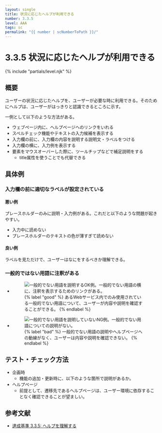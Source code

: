 ```yaml
---
layout: single
title: 状況に応じたヘルプが利用できる
number: 3.3.5
level: AAA
tags: sc
permalink: "{{ number | scNumberToPath }}/"
---
```


# 3.3.5 状況に応じたヘルプが利用できる

{% include "partials/level.njk" %}

## 概要

ユーザーの状況に応じたヘルプを、ユーザーが必要な時に利用できる。そのためにヘルプは、ユーザーがはっきりと認識できるところに示す。

一例として以下のような方法がある。

- ウェブページ内に、ヘルプページへのリンクをいれる
- スペルチェック機能やテキストの入力候補を表示する
- 入力欄の前に、入力欄の内容を説明する説明文・ラベルをつける
- 入力欄の横に、入力例を表示する
- 要素をマウスオーバーした際に、ツールチップなどで補足説明をする
  - title属性を使うことでも代替できる

## 具体例

### 入力欄の前に適切なラベルが設定されている

#### 悪い例

プレースホルダーのみに説明・入力例がある。これだと以下のような問題が起きやすい。

- 入力中に読めない
- プレースホルダーのテキストの色が薄すぎて読めない

#### 良い例

ラベルを見ただけで、ユーザーはなにをするべきか理解できる。

### 一般的ではない用語に注釈がある

<ul class="Figurelist">
<li>
<figure>
<img src="/img/3/3/5/3.3.5_ok.svg" alt="一般的でない用語を説明するOK例。一般的でない用語の横に、注釈を表示するためのリンクがある。" />
<figcaption>
{% label "good" %}
あるWebサービス内でのみ使用されている一般的でない用語について、ユーザーが内容や説明を確認することができる。
{% endlabel %}
</figcaption>
</figure>
</li>
<li>
<figure>
<img src="/img/3/3/5/3.3.5_ng.svg" alt="一般的でない用語を説明していないNG例。一般的でない用語についての説明がない。" />
<figcaption>
{% label "bad" %}
一般的でない用語の説明やヘルプページへの動線がなく、ユーザーは内容や説明を確認できない。
{% endlabel %}
</figcaption>
</figure>
</li>
</ul>

## テスト・チェック方法

- 企画時
  - 機能の追加・更新時に、以下のような箇所で説明があるか。
- ヘルプページ
  - 前提として、遷移先であるヘルプページは、ユーザー環境に依存することなく確認できることが望ましい。

## 参考文献

- [達成基準 3.3.5: ヘルプを理解する](https://waic.jp/docs/WCAG21/Understanding/help.html)
